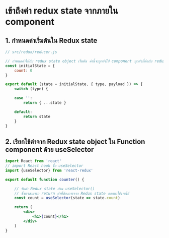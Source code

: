 
# เข้าถึงค่า redux state จากภายใน component

## 1. กำหนดค่าเริ่มต้นใน Redux state

```jsx
// src/redux/reducer.js

// กำหนดค่าให้กับ redux state object เริ่มต้น ค่านี้จะถูกส่งไป component ทุกตัวที่ต่อกับ redux store ผ่าน mapStateToProps()
const initialState = {
    count: 0
}

export default (state = initialState, { type, payload }) => {
    switch (type) {

    case '':
        return { ...state }

    default:
        return state
    }
}


```

## 2. เรียกใช้ค่าจาก Redux state object ใน Function component ด้วย useSelector


```jsx
import React from 'react'
// import React hook ชื่อ useSelector 
import {useSelector} from 'react-redux'

export default function counter() {

    // รับค่า Redux state ผ่าน useSelector()
    // ซึ่งเราสามารถ return ค่าที่ต้องการจาก Redux state ออกมาใช้งานได้
    const count = useSelector(state => state.count)

    return (
        <div>
            <h1>{count}</h1>
        </div>
    )
}
```
